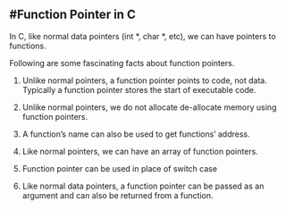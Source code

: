 #Function Pointer in C
---
In C, like normal data pointers (int *, char *, etc), we can have pointers to functions. 

Following are some fascinating facts about function pointers.

 
1) Unlike normal pointers, a function pointer points to code, not data. Typically a function pointer stores the start of executable code.

2) Unlike normal pointers, we do not allocate de-allocate memory using function pointers.

 
3) A function’s name can also be used to get functions’ address.

4) Like normal pointers, we can have an array of function pointers.
 
5) Function pointer can be used in place of switch case

6) Like normal data pointers, a function pointer can be passed as an argument and can also be returned from a function.